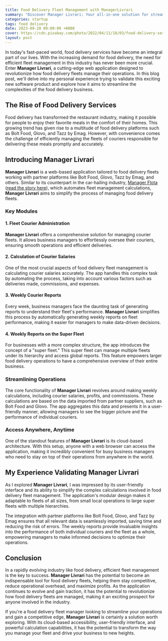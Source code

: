 ```yaml
---
title: Food Delivery Fleet Management with ManagerLivrari
summary: "Discover Manager Livrari: Your all-in-one solution for streamlining food delivery fleet management. Automate calculations, generate weekly reports, and optimize your operations with ease."
categories: startup
tags: food delivery
date: 2023-09-28 09:09:09 +0000
cover: https://cdn.pixabay.com/photo/2022/04/11/18/03/food-delivery-service-7126334_960_720.jpg
layout: post
---
```


In today's fast-paced world, food delivery services have become an integral part of our lives. With the increasing demand for food delivery, the need for efficient fleet management in this industry has never been more crucial. Enter **Manager Livrari**, a cutting-edge web application designed to revolutionize how food delivery fleets manage their operations. In this blog post, we'll delve into my personal experience trying to validate this exciting new software product and explore how it aims to streamline the complexities of the food delivery business.

## The Rise of Food Delivery Services

Food delivery has transformed the restaurant industry, making it possible for people to enjoy their favorite meals in the comfort of their homes. This growing trend has given rise to a multitude of food delivery platforms such as Bolt Food, Glovo, and Tazz by Emag. However, with convenience comes the challenge of efficiently managing the fleets of couriers responsible for delivering these meals promptly and accurately.

## Introducing Manager Livrari

**Manager Livrari** is a web-based application tailored to food delivery fleets working with partner platforms like Bolt Food, Glovo, Tazz by Emag, and others. Similar to its counterpart in the car-hailing industry, [Manager Flota](https://managerflota.ro) ([read the story here](https://whyboobo.com/startup/manager-flota-idea-validation/)), which automates fleet management calculations, **Manager Livrari** aims to simplify the process of managing food delivery fleets.

### Key Modules

#### 1. Fleet Courier Administration

**Manager Livrari** offers a comprehensive solution for managing courier fleets. It allows business managers to effortlessly oversee their couriers, ensuring smooth operations and efficient deliveries.

#### 2. Calculation of Courier Salaries

One of the most crucial aspects of food delivery fleet management is calculating courier salaries accurately. The app handles this complex task by automating the process, taking into account various factors such as deliveries made, commissions, and expenses.

#### 3. Weekly Courier Reports

Every week, business managers face the daunting task of generating reports to understand their fleet's performance. **Manager Livrari** simplifies this process by automatically generating weekly reports on fleet performance, making it easier for managers to make data-driven decisions.

#### 4. Weekly Reports on the Super Fleet

For businesses with a more complex structure, the app introduces the concept of a "super fleet." This super fleet can manage multiple fleets under its hierarchy and access global reports. This feature empowers larger food delivery operations to have a comprehensive overview of their entire business.

### Streamlining Operations

The core functionality of **Manager Livrari** revolves around making weekly calculations, including courier salaries, profits, and commissions. These calculations are based on the data imported from partner suppliers, such as Bolt Food and Glovo. The app aggregates this data and presents it in a user-friendly manner, allowing managers to see the bigger picture and the performance of individual couriers.

### Access Anywhere, Anytime

One of the standout features of **Manager Livrari** is its cloud-based architecture. With this setup, anyone with a web browser can access the application, making it incredibly convenient for busy business managers who need to stay on top of their operations from anywhere in the world.

## My Experience Validating Manager Livrari

As I explored **Manager Livrari**, I was impressed by its user-friendly interface and its ability to simplify the complex calculations involved in food delivery fleet management. The application's modular design makes it adaptable to fleets of all sizes, from small local operations to large super fleets with multiple hierarchies.

The integration with partner platforms like Bolt Food, Glovo, and Tazz by Emag ensures that all relevant data is seamlessly imported, saving time and reducing the risk of errors. The weekly reports provide invaluable insights into the performance of both individual couriers and the fleet as a whole, empowering managers to make informed decisions to optimize their operations.

## Conclusion

In a rapidly evolving industry like food delivery, efficient fleet management is the key to success. **Manager Livrari** has the potential to become an indispensable tool for food delivery fleets, helping them stay competitive, reduce operational overhead, and maximize profits. As the application continues to evolve and gain traction, it has the potential to revolutionize how food delivery fleets are managed, making it an exciting prospect for anyone involved in the industry.

If you're a food delivery fleet manager looking to streamline your operations and gain a competitive edge, **Manager Livrari** is certainly a solution worth exploring. With its cloud-based accessibility, user-friendly interface, and powerful calculation capabilities, it has the potential to transform the way you manage your fleet and drive your business to new heights.